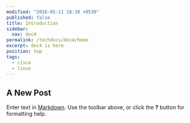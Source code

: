 ```yaml
---
modified: "2016-05-11 18:38 +0530"
published: false
title: Introduction
sidebar: 
  nav: doc4
permalink: /techdocs/doc4/home
excerpt: doc4 is here
position: top
tags: 
  - cisco
  - linux
---
```

## A New Post

Enter text in [Markdown](http://daringfireball.net/projects/markdown/). Use the toolbar above, or click the **?** button for formatting help.

